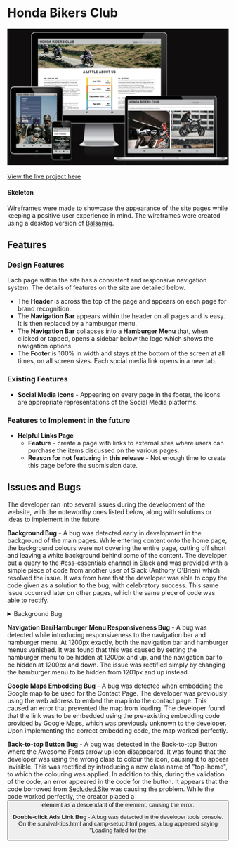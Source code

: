 # Honda Bikers Club

![Honda Bikers Club Mockup Images](assets/media/responsive.png)

[View the live project here](https://chrisf64.github.io/Honda-Riders-Club/index.html)


#### Skeleton
Wireframes were made to showcase the appearance of the site pages while keeping a positive user experience in mind. The wireframes were created using a desktop version of [Balsamiq](https://balsamiq.com/).

## Features
### Design Features
Each page within the site has a consistent and responsive navigation system. The details of features on the site are detailed below.
- The **Header** is across the top of the page and appears on each page for brand recognition.
- The **Navigation Bar** appears within the header on all pages and is easy. It is then replaced by a hamburger menu.
- The **Navigation Bar** collapses into a **Hamburger Menu** that, when clicked or tapped, opens a sidebar below the logo which shows the navigation options.
- The **Footer** is 100% in width and stays at the bottom of the screen at all times, on all screen sizes. Each social media link opens in a new tab.

### Existing Features
- **Social Media Icons** - Appearing on every page in the footer, the icons are appropriate representations of the Social Media platforms.

### Features to Implement in the future
- **Helpful Links Page**
     - **Feature** - create a page with links to external sites where users can purchase the items discussed on the various pages.
     - **Reason for not featuring in this release** - Not enough time to create this page before the submission date.

## Issues and Bugs 
The developer ran into several issues during the development of the website, with the noteworthy ones listed below, along with solutions or ideas to implement in the future.

**Background Bug** - A bug was detected early in development in the background of the main pages. While entering content onto the home page, the background colours were not covering the entire page, cutting off short and leaving a white background behind some of the content. The developer put a query to the #css-essentials channel in Slack and was provided with a simple piece of code from another user of Slack (Anthony O'Brien) which resolved the issue. It was from here that the developer was able to copy the code given as a solution to the bug, with celebratory success. This same issue occurred later on other pages, which the same piece of code was able to rectify.

<details>
<summary>Background Bug</summary>
    
![Background Bug](assets/readme-files/background-bug.png)
    
</details>

**Navigation Bar/Hamburger Menu Responsiveness Bug** - A bug was detected while introducing responsiveness to the navigation bar and hamburger menu. At 1200px exactly, both the navigation bar and hamburger menus vanished. It was found that this was caused by setting the hamburger menu to be hidden at 1200px and up, and the navigation bar to be hidden at 1200px and down. The issue was rectified simply by changing the hamburger menu to be hidden from 1201px and up instead.

**Google Maps Embedding Bug** - A bug was detected when embedding the Google map to be used for the Contact Page. The developer was previously using the web address to embed the map into the contact page. This caused an error that prevented the map from loading. The developer found that the link was to be embedded using the pre-existing embedding code provided by Google Maps, which was previously unknown to the developer. Upon implementing the correct embedding code, the map worked perfectly.

**Back-to-top Button Bug** - A bug was detected in the Back-to-top Button where the Awesome Fonts arrow up icon disappeared. It was found that the developer was using the wrong class to colour the icon, causing it to appear invisible. This was rectified by introducing a new class name of "top-home", to which the colouring was applied. In addition to this, during the validation of the code, an error appeared in the code for the button. It appears that the code borrowed from <a href="https://secluded.site/adding-a-better-scroll-to-top-button-without-javascript/">Secluded.Site</a> was causing the problem. While the code worked perfectly, the creator placed a <button> element as a descendant of the <a> element, causing the error.

**Double-click Ads Link Bug** - A bug was detected in the developer tools console. On the survival-tips.html and camp-setup.html pages, a bug appeared saying "Loading failed for the <script> with source 'http://static.doubleclick.net/instream/as-status.js'". After careful testing, the source of the bug was found to be the YouTube videos embedded in the page, which the developer was unable to alter to remove the bug. 

## Technologies Used
### Main Languages Used
- [HTML5](https://en.wikipedia.org/wiki/HTML5 "Link to HTML Wiki")
- [CSS3](https://en.wikipedia.org/wiki/Cascading_Style_Sheets "Link to CSS Wiki")

### Frameworks, Libraries & Programs Used
- [Google Fonts](https://fonts.google.com/ "Link to Google Fonts")
    - Google fonts was used to import the fonts "Special Elite", "Open Sans", "Oswald" and "Nosifer" into the style.css file. These fonts were used throughout the project.
- [Font Awesome](https://fontawesome.com/ "Link to FontAwesome")
     - Font Awesome was used on almost all pages throughout the website to import icons (e.g. social media icons) for UX purposes.
- [GitPod](https://gitpod.io/ "Link to GitPod homepage")
     - GitPod was used for writing code, commiting, and then pushing to GitHub.
- [GitHub](https://github.com/ "Link to GitHub")
     - GitHub was used to store the project after pushing
- [Balsamiq](https://balsamiq.com/ "Link to Balsamiq homepage")
     - Balsamiq was used to create the wireframes during the design phase of the project.
- [Am I Responsive?](http://ami.responsivedesign.is/# "Link to Am I Responsive Homepage")
     - Am I Responsive was used in order to see responsive design throughout the process and to generate mockup imagery to be used.
    
## Testing 
The site was tested for usability and navigation in Chrome, Firefox, Brave and Safari. The site was tested for responsiveness in all four browsers but more specifically in Chrome, using Developer Tools where it resulted in each page behaving as it should when screen sizes were changed.
The site was then run through Lighthouse with particular focus on Accessibility where it scored 100% on almost all pages:
- Index page
![Lighthouse results](assets/media/lighthouse-index.png)
- Gallery page
![Lighthouse results](assets/media/lighthouse-gallery.png)
- Events page
![Lighthouse results](assets/media/lighthouse-events.png)
- Join page
![Lighthouse results](assets/media/lighthouse-join.png)

### Validator Testing 

- HTML
  - No errors were returned when passing through the official [W3C validator](https://validator.w3.org/nu/?doc=https%3A%2F%2Fcode-institute-org.github.io%2Flove-running-2.0%2Findex.html)

- CSS
  - One error was initially found when passing through the official [(Jigsaw) validator](https://jigsaw.w3.org/css-validator/validator?uri=https%3A%2F%2Fvalidator.w3.org%2Fnu%2F%3Fdoc%3Dhttps%253A%252F%252Fcode-institute-org.github.io%252Flove-running-2.0%252Findex.html&profile=css3svg&usermedium=all&warning=1&vextwarning=&lang=en#css)
  The error was triggered by a stray curly bracket and was tidied up.


## Deployment

This project was developed using [GitPod](https://www.gitpod.io/ "Link to GitPod site"), which was then committed and pushed to GitHub using the GitPod terminal.

### Deploying on GitHub Pages
To deploy this page to GitHub Pages from its GitHub repository, the following steps were taken:

1. Log into [GitHub](https://github.com/login "Link to GitHub login page") or [create an account](https://github.com/join "Link to GitHub create account page").
2. Locate the [GitHub Repository](https://github.com/Irishbecky91/survival-guild "Link to GitHub Repo").
3. At the top of the repository, select Settings from the menu items.
4. Scroll down the Settings page to the "Pages" section.
5. Under "Source" click the drop-down menu labelled "None" and select "Main".
6. Upon selection, the page will automatically refresh meaning that the website is now deployed.
7. Scroll back down to the "Pages" section to retrieve the deployed link.
    

    
## Credits 

### Content
- Some of the text used in the the various pages were borrowed and adapted from various sites, listed below.
    - [Reserve America](https://www.reserveamerica.com/outdoors/how-to-start-a-campfire.html "Link to Reserve America - How to Start a Campfire")
    - [Seeker](https://www.seeker.com/top-ways-to-purify-water-in-the-wilderness-1765491027.htmlhttps://www.seeker.com/top-ways-to-purify-water-in-the-wilderness-1765491027.html "Link to Seeker - Purifying Water")
    - [Survival Freedom]( https://survivalfreedom.com/10-ways-to-build-a-shelter-out-of-natural-resources/ "Link to Survival Freedom - Building Shelter from Natural Resources")

### Media
- Almost all images were sourced from the various artists from [Unsplash](https://unsplash.com/ "Link to Unsplash") and [Pixabay](https://pixabay.com/ "Link to Pixabay").
- The images of "The infected" were sourced from [Soufiane Idrassi](https://www.artstation.com/cgsoufiane "Link to Soufiane Idrassi's account on Art Station") through the website [Art Station](https://www.artstation.com/ "Link to Art Station Home Page").
- All videos were sourced from various channels on [YouTube](https://youtube.com/ "Link to YouTube Home Page")

### Code 
The developer consulted multiple sites in order to better understand the code they were trying to implement. For code that was copied and edited, the developer made sure to reference this with the code. The following sites were used on a more regular basis:
- [Stack Overflow](https://stackoverflow.com/ "Link to Stack Overflow page")
- [W3Schools](https://www.w3schools.com/ "Link to W3Schools page")

## Acknowledgements

- I would like to thank my my mentor, Koko, for her invaluable help and guidance throughout the process.